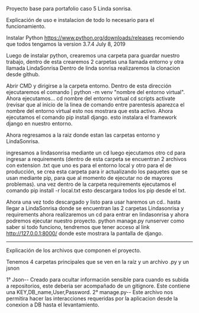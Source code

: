 
Proyecto base para portafolio caso 5 Linda sonrisa.

Explicación de uso e instalacion de todo lo necesario para el funcionamiento.

Instalar Python https://www.python.org/downloads/releases recomiendo que todos tengamos la version 3.7.4 July 8, 2019

Luego de instalar python, crearemos una carpeta para guardar nuestro trabajo, dentro de esta crearemos 2 carpetas una llamada entorno y otra llamada LindaSonrisa
Dentro de linda sonrisa realizaremos la clonacion desde github.

Abrir CMD y dirigirse a la carpeta entorno.  Dentro de esta dirección ejecutaremos el comando |  python -m venv "nombre del entorno virtual". Ahora ejecutamos... cd nombre del entorno virtual    cd scripts     activate  (revisar que al inicio de la linea de comando entre parentesis aparezca el nombre del entorno virtual esto nos mostrara que esta activo.     Ahora ejecutamos el comando    pip install django.  esto instalara el framework django en nuestro entorno.

Ahora regresamos a la raiz donde estan las carpetas entorno y LindaSonrisa.

ingresamos a lindasonrisa mediante un cd  luego ejecutamos otro cd para ingresar a requirements  (dentro de esta carpeta se encuentran 2 archivos con extension .txt que uno es para el entorno local y otro para el de producción, se crea esta carpeta para ir actualizando los paquetes que se usan mediante pip, para que al momento de ejecutar no de mayores problemas).    una vez dentro de la carpeta requirements ejecutamos el comando   pip install -r local.txt esto descargara todos los pip desde el txt.

Ahora una vez todo descargado y listo para usar haremos un cd.. hasta llegar a LindaSonrisa donde se encuentran las 2 carpetas Lindasonrisa y requirements ahora realizaremos un cd para entrar en lindasonrisa y ahora podremos ejecutar nuestro proyecto.  python manage.py runserver   como saber si todo funciono, tendremos que tener acceso al link http://127.0.0.1:8000/ donde este mostrara la pantalla de django.


---------

Explicación de los archivos que componen el proyecto.

Tenemos 4 carpetas principales que se ven en la raíz y un archivo .py y un jsnon

1° Json-- Creado para ocultar información sensible para cuando es subida a repositorios, este deberia ser acompañado de un gitignore. Este contiene una KEY,DB_name,User,Password.
2° manage.py-- Este archivo nos permitira hacer las interacciones requeridas por la aplicacion desde la conexion a DB hasta el levantamiento.










